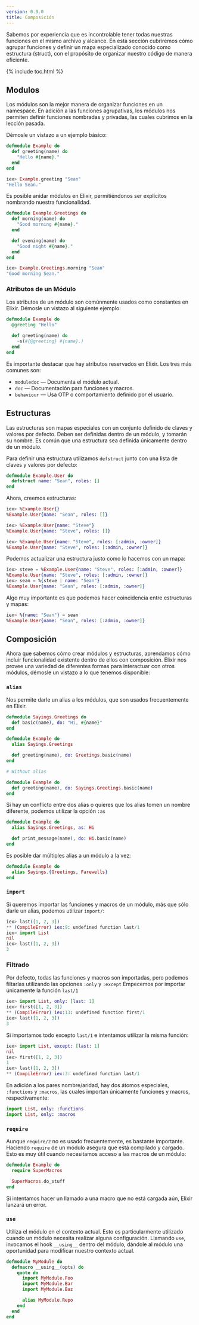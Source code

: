 ```yaml
---
version: 0.9.0
title: Composición
---
```


Sabemos por experiencia que es incontrolable tener todas nuestras funciones en el mismo archivo y alcance. En esta sección cubriremos cómo agrupar funciones y definir un mapa especializado conocido como estructura (struct), con el propósito de organizar nuestro código de manera eficiente.

{% include toc.html %}

## Modulos

Los módulos son la mejor manera de organizar funciones en un namespace. En adición a las funciones agrupativas, los módulos nos permiten definir funciones nombradas y privadas, las cuales cubrimos en la lección pasada.

Démosle un vistazo a un ejemplo básico:

``` elixir
defmodule Example do
  def greeting(name) do
    "Hello #{name}."
  end
end

iex> Example.greeting "Sean"
"Hello Sean."
```

Es posible anidar módulos en Elixir, permitiéndonos ser explícitos nombrando nuestra funcionalidad.


```elixir
defmodule Example.Greetings do
  def morning(name) do
    "Good morning #{name}."
  end

  def evening(name) do
    "Good night #{name}."
  end
end

iex> Example.Greetings.morning "Sean"
"Good morning Sean."
```

### Atributos de un Módulo

Los atributos de un módulo son comúnmente usados como constantes en Elixir.
Démosle un vistazo al siguiente ejemplo:

```elixir
defmodule Example do
  @greeting "Hello"

  def greeting(name) do
    ~s(#{@greeting} #{name}.)
  end
end
```

Es importante destacar que hay atributos reservados en Elixir. Los tres más comunes son:


+ `moduledoc` — Documenta el módulo actual.
+ `doc` — Documentación para funciones y macros.
+ `behaviour` — Usa OTP o comportamiento definido por el usuario.

## Estructuras

Las estructuras son mapas especiales con un conjunto definido de claves y valores por defecto. Deben ser definidas dentro de un módulo, y tomarán su nombre. Es común que una estructura sea definida únicamente dentro de un módulo.

Para definir una estructura utilizamos `defstruct` junto con una lista de claves y valores por defecto:

```elixir
defmodule Example.User do
  defstruct name: "Sean", roles: []
end
```

Ahora, creemos estructuras:

```elixir
iex> %Example.User{}
%Example.User{name: "Sean", roles: []}

iex> %Example.User{name: "Steve"}
%Example.User{name: "Steve", roles: []}

iex> %Example.User{name: "Steve", roles: [:admin, :owner]}
%Example.User{name: "Steve", roles: [:admin, :owner]}
```

Podemos actualizar una estructura justo como lo hacemos con un mapa:

```elixir
iex> steve = %Example.User{name: "Steve", roles: [:admin, :owner]}
%Example.User{name: "Steve", roles: [:admin, :owner]}
iex> sean = %{steve | name: "Sean"}
%Example.User{name: "Sean", roles: [:admin, :owner]}
```

Algo muy importante es que podemos hacer coincidencia entre estructuras y mapas:

```elixir
iex> %{name: "Sean"} = sean
%Example.User{name: "Sean", roles: [:admin, :owner]}
```

## Composición

Ahora que sabemos cómo crear módulos y estructuras, aprendamos cómo incluir funcionalidad existente dentro de ellos con composición.
Elixir nos provee una variedad de diferentes formas para interactuar con otros módulos, démosle un vistazo a lo que tenemos disponible:

### `alias`

Nos permite darle un alias a los módulos, que son usados frecuentemente en Elixir.

```elixir
defmodule Sayings.Greetings do
  def basic(name), do: "Hi, #{name}"
end

defmodule Example do
  alias Sayings.Greetings

  def greeting(name), do: Greetings.basic(name)
end

# Without alias

defmodule Example do
  def greeting(name), do: Sayings.Greetings.basic(name)
end
```

Si hay un conflicto entre dos alias o quieres que los alias tomen un nombre diferente, podemos utilizar la opción `:as`

```elixir
defmodule Example do
  alias Sayings.Greetings, as: Hi

  def print_message(name), do: Hi.basic(name)
end
```

Es posible dar múltiples alias a un módulo a la vez:

```elixir
defmodule Example do
  alias Sayings.{Greetings, Farewells}
end
```

### `import`

Si queremos importar las funciones y macros de un módulo, más que sólo darle un alias, podemos utilizar `import/`:

```elixir
iex> last([1, 2, 3])
** (CompileError) iex:9: undefined function last/1
iex> import List
nil
iex> last([1, 2, 3])
3
```

### Filtrado

Por defecto, todas las funciones y macros son importadas, pero podemos filtarlas utilizando las opciones `:only` y `:except`
Empecemos por importar únicamente la función `last/1`

```elixir
iex> import List, only: [last: 1]
iex> first([1, 2, 3])
** (CompileError) iex:13: undefined function first/1
iex> last([1, 2, 3])
3
```

Si importamos todo excepto `last/1` e intentamos utilizar la misma función:

```elixir
iex> import List, except: [last: 1]
nil
iex> first([1, 2, 3])
1
iex> last([1, 2, 3])
** (CompileError) iex:3: undefined function last/1
```

En adición a los pares nombre/aridad, hay dos átomos especiales, `:functions` y `:macros`, las cuales importan únicamente funciones y macros, respectivamente:

```elixir
import List, only: :functions
import List, only: :macros
```

### `require`

Aunque `require/2` no es usado frecuentemente, es bastante importante. Haciendo `require` de un módulo asegura que está compilado y cargado. Esto es muy útil cuando necesitamos acceso a las macros de un módulo:

```elixir
defmodule Example do
  require SuperMacros

  SuperMacros.do_stuff
end
```

Si intentamos hacer un llamado a una macro que no está cargada aún, Elixir lanzará un error.

### `use`

Utiliza el módulo en el contexto actual. Esto es particularmente utilizado cuando un módulo necesita realizar alguna configuración. Llamando `use`, invocamos el hook `__using__` dentro del módulo, dándole al módulo una oportunidad para modificar nuestro contexto actual.

```elixir
defmodule MyModule do
  defmacro __using__(opts) do
    quote do
      import MyModule.Foo
      import MyModule.Bar
      import MyModule.Baz

      alias MyModule.Repo
    end
  end
end
```
